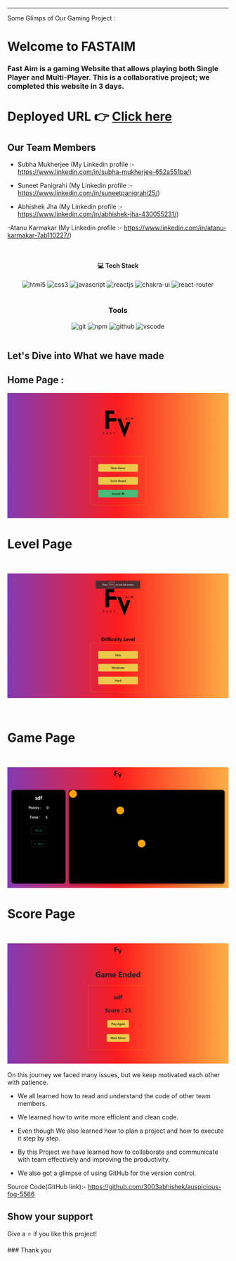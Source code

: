 ---
<!-- (https://user-images.githubusercontent.com/94675329/222920940-719d4c75-975c-4233-8292-5768d808edcf.png) -->


Some Glimps of Our Gaming Project :

# Welcome to FASTAIM

<h3>Fast Aim is a gaming Website that allows playing both Single Player and Multi-Player. This is a collaborative project; we completed this website in 3 days.</h3>

# Deployed URL 👉 [Click here](https://fast-aim-game.vercel.app/)

## Our Team Members

- Subha Mukherjee (My Linkedin profile :- https://www.linkedin.com/in/subha-mukherjee-652a551ba/)

- Suneet Panigrahi (My Linkedin profile :- https://www.linkedin.com/in/suneetpanigrahi25/)

- Abhishek Jha (My Linkedin profile :-https://www.linkedin.com/in/abhishek-jha-430055231/)

-Atanu Karmakar (My Linkedin profile :- https://www.linkedin.com/in/atanu-karmakar-7ab110227/)
<br/>

<br/>
<h4 align="center">💻 Tech Stack</h4>
 <div align="center">
 <img src="https://img.shields.io/badge/html5-%23E34F26.svg?style=for-the-badge&logo=html5&logoColor=white" align="center" alt="html5">
 <img src = "https://img.shields.io/badge/css3-%231572B6.svg?style=for-the-badge&logo=css3&logoColor=white" align="center" alt="css3">
 <img src="https://img.shields.io/badge/javascript-%23323330.svg?style=for-the-badge&logo=javascript&logoColor=%23F7DF1E"  align="center" alt="javascript" />
 <img src="https://img.shields.io/badge/React-20232A?style=for-the-badge&logo=react&logoColor=61DAFB"  align="center" alt="reactjs" />
   <img src = "https://img.shields.io/badge/chakra ui-%234ED1C5.svg?style=for-the-badge&logo=chakraui&logoColor=white" align="center" alt="chakra-ui"/>
  <img src="https://img.shields.io/badge/React_Router-CA4245?style=for-the-badge&logo=react-router&logoColor=white"  align="center" alt="react-router" />
</div>
<br/>

<div align="center"><h3 align="center">Tools</h3> 
   <img src="https://img.shields.io/badge/netlify-%23000000.svg?style=for-the-badge&logo=netlify&logoColor=#00C7B7" align="center" alt="git"/>
  <img src = "https://img.shields.io/badge/NPM-%23000000.svg?style=for-the-badge&logo=npm&logoColor=white" align="center" alt="npm">
  <img src="https://img.shields.io/badge/GitHub-100000?style=for-the-badge&logo=github&logoColor=white"  align="center" alt="github"/>
   <img src="https://img.shields.io/badge/Visual%20Studio-5C2D91.svg?style=for-the-badge&logo=visual-studio&logoColor=white"  align="center" alt="vscode"/>
   
      
</div>
<br/>

## Let's Dive into What we have made

## Home Page :

![image](./frontend/src/Asset/Images/HomePage.png)
<br>

<h1>Level Page</h1>
<br>

![image](./frontend/src/Asset/Images/LevelPage.png)

<br>
<h1>Game Page</h1>
<br>

![image](./frontend/src/Asset/Images/GamePage.png)
<br>

<h1>Score Page</h1>
<br>

![image](./frontend/src/Asset/Images/ScorePage.png)
<br>

On this journey we faced many issues, but we keep motivated each other with patience.

- We all learned how to read and understand the code of other team members.

- We learned how to write more efficient and clean code.

- Even though We also learned how to plan a project and how to execute it step by step.

- By this Project we have learned how to collaborate and communicate with team effectively and improving the productivity.

- We also got a glimpse of using GitHub for the version control.

Source Code(GitHub link):- https://github.com/3003abhishek/auspicious-fog-5566

## Show your support

Give a ⭐ if you like this project!

### Thank you
